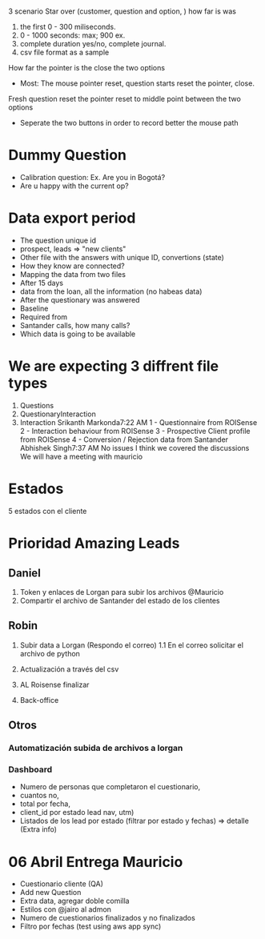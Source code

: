 # 
3 scenario
Star over
(customer, question and option, ) how far is was

1. the first 0 - 300 miliseconds.
2. 0 - 1000 seconds: max; 900 ex. 
3. complete duration yes/no, complete journal.
4. csv file format as a sample

How far the pointer is the close the two options

- Most: The mouse pointer reset, question starts reset the pointer, close. 

Fresh question reset the pointer reset to middle point between the two options

- Seperate the two buttons in order to record better the mouse path


# Dummy Question
- Calibration question: Ex. Are you in Bogotá?
- Are u happy with the current op?


# Data export period
- The question unique id
- prospect, leads => "new clients" 
- Other file with the answers with unique ID, convertions (state)
- How they know are connected?
- Mapping the data from two files
- After 15 days
- data from the loan, all the information (no habeas data)
- After the questionary was answered
- Baseline
- Required from 
- Santander calls, how many calls?
- Which data is going to be available

# We are expecting 3 diffrent file types
1. Questions
2. QuestionaryInteraction
3. Interaction
Srikanth Markonda7:22 AM
1 - Questionnaire from ROISense
2 - Interaction behaviour from ROISense
3 - Prospective Client profile from ROISense
4 - Conversion / Rejection data from Santander
Abhishek Singh7:37 AM
No issues
I think we covered the discussions
We will have a meeting with mauricio

# Estados 
5 estados con el cliente



# Prioridad Amazing Leads

## Daniel
1. Token y enlaces de Lorgan para subir los archivos @Mauricio
2. Compartir el archivo de Santander del estado de los clientes

## Robin
1. Subir data a Lorgan (Respondo el correo)
1.1 En el correo solicitar el archivo de python

2. Actualización a través del csv
3. AL Roisense finalizar
4. Back-office

## Otros
### Automatización subida de archivos a lorgan
### Dashboard 
 - Numero de personas que completaron el cuestionario, 
 - cuantos no, 
 - total por fecha, 
 - client_id por estado lead nav, utm)
 - Listados de los lead por estado (filtrar por estado y fechas) => detalle (Extra info)


# 06 Abril Entrega Mauricio 
- Cuestionario cliente (QA)
- Add new Question
- Extra data, agregar doble comilla
- Estilos con @jairo al admon
- Numero  de cuestionarios finalizados y no finalizados
- Filtro por fechas (test using aws app sync)
